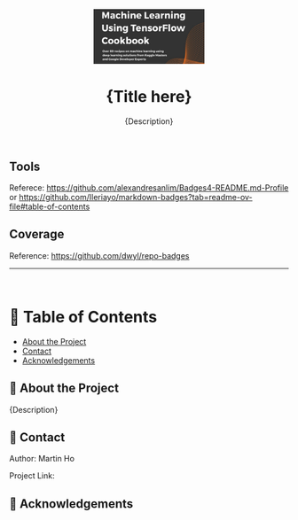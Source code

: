 <div align="center">

  <img src="assets/header.png" alt="logo" width="200" height="auto" />
  <h1>{Title here}</h1>
  
  <p>
    {Description}
  </p>

</div>

<br />

<!-- Badges -->

## Tools

Referece: https://github.com/alexandresanlim/Badges4-README.md-Profile
or https://github.com/Ileriayo/markdown-badges?tab=readme-ov-file#table-of-contents

## Coverage

Reference: https://github.com/dwyl/repo-badges

---

<br />

<!-- Table of Contents -->

# :notebook_with_decorative_cover: Table of Contents

- [About the Project](#star2-about-the-project)
- [Contact](#handshake-contact)
- [Acknowledgements](#gem-acknowledgements)

<!-- About the Project -->

## :star2: About the Project

{Description}

## :handshake: Contact

Author: Martin Ho

Project Link: []()

<!-- Acknowledgments -->

## :gem: Acknowledgements
